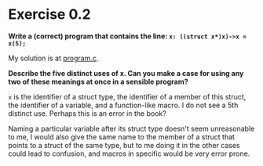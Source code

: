 # Exercise 0.2
__Write a (correct) program that contains the line:
`x: ((struct x*)x)->x = x(5);`__

My solution is at [program.c](program.c).

__Describe the five distinct uses of x. Can you make a case for using any two
of these meanings at once in a sensible program?__

`x` is the identifier of a struct type, the identifier of a member of this
struct, the identifier of a variable, and a function-like macro. I do not see a
5th distinct use. Perhaps this is an error in the book?

Naming a particular variable after its struct type doesn't seem unreasonable to
me, I would also give the same name to the member of a struct that points to a
struct of the same type, but to me doing it in the other cases could lead to
confusion, and macros in specific would be very error prone.
